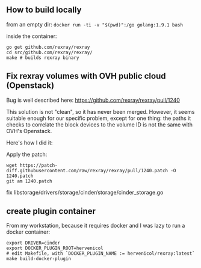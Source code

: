## How to build locally

from an empty dir:
`docker run -ti -v "$(pwd)":/go golang:1.9.1 bash`

inside the container:
```
go get github.com/rexray/rexray
cd src/github.com/rexray/rexray/
make # builds rexray binary
```


## Fix rexray volumes with OVH public cloud (Openstack)

Bug is well described here:
https://github.com/rexray/rexray/pull/1240

This solution is not "clean", so it has never been merged.
However, it seems suitable enough for our specific problem, except for one thing: the paths it checks to correlate the block devices to the volume ID is not the same with OVH's Openstack.

Here's how I did it:

Apply the patch:
```
wget https://patch-diff.githubusercontent.com/raw/rexray/rexray/pull/1240.patch -O 1240.patch
git am 1240.patch
```

fix libstorage/drivers/storage/cinder/storage/cinder_storage.go


## create plugin container

From my workstation, because it requires docker and I was lazy to run a docker container:
```
export DRIVER=cinder
export DOCKER_PLUGIN_ROOT=hervenicol
# edit Makefile, with `DOCKER_PLUGIN_NAME := hervenicol/rexray:latest` 
make build-docker-plugin
```

